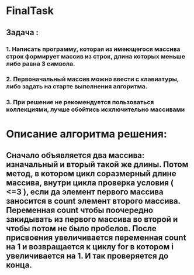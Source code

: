 # FinalTask
## Задача : 
### 1. Написать программу, которая из имеющегося массива строк формирует массив из строк, длина которых меньше либо равна 3 символа.
### 2. Первоначальный массив можно ввести с клавиатуры, либо задать на старте выполнения алгоритма.
### 3. При решение не рекомендуется пользоваться коллекциями, лучше обойтись исключительно массивами
# Описание алгоритма решения:
## Сначало объявляется два массива: изначальный и вторый такой же длины. Потом метод, в котором цикл соразмерный длине массива, внутри цикла проверка условия ( <=3 ), если да элемент первого массива заносится в count элемент второго массива. Переменная count чтобы поочередно закидывать из первого массива во второй и чтобы потом не было пробелов. После присвоения увеличивается переменная count на 1 и возвращается к циклу for в котором i увеличивается на 1. И так проверяется до конца.